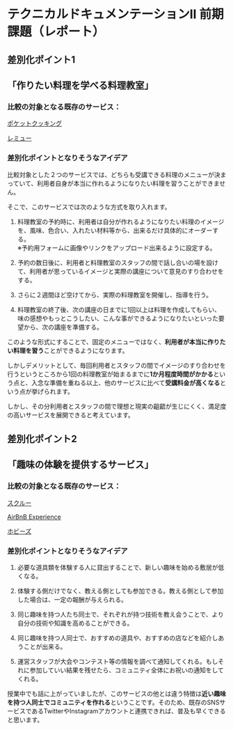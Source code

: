 # テクニカルドキュメンテーションII 前期課題（レポート）

## 差別化ポイント1

## 「作りたい料理を学べる料理教室」

### 比較の対象となる既存のサービス：
[ポケットクッキング](https://www.pocket-salon.com/index.html)  

[レミュー](https://www.miyumiyukitchen.com/private)  


### 差別化ポイントとなりそうなアイデア
比較対象とした２つのサービスでは、どちらも受講できる料理のメニューが決まっていて、利用者自身が本当に作れるようになりたい料理を習うことができません。  


そこで、このサービスでは次のような方式を取り入れます。  

1. 料理教室の予約時に、利用者は自分が作れるようになりたい料理のイメージを、風味、色合い、入れたい材料等から、出来るだけ具体的にオーダーする。  
※予約用フォームに画像やリンクをアップロード出来るように設定する。  

2. 予約の数日後に、利用者と料理教室のスタッフの間で話し合いの場を設けて、利用者が思っているイメージと実際の講座について意見のすり合わせをする。  

3. さらに２週間ほど空けてから、実際の料理教室を開催し、指導を行う。  

4. 料理教室の終了後、次の講座の日までに1回以上は料理を作成してもらい、味の感想やもっとこうしたい、こんな事ができるようになりたいといった要望から、次の講座を準備する。  


このような形式にすることで、固定のメニューではなく、**利用者が本当に作りたい料理を習う**ことができるようになります。  

しかしデメリットとして、毎回利用者とスタッフの間でイメージのすり合わせを行うというところから1回の料理教室が始まるまでに**1か月程度時間がかかる**という点と、入念な準備を重ねる以上、他のサービスに比べて**受講料金が高くなる**という点が挙げられます。  

しかし、その分利用者とスタッフの間で理想と現実の齟齬が生じにくく、満足度の高いサービスを展開できると考えています。


## 差別化ポイント2

## 「趣味の体験を提供するサービス」

### 比較の対象となる既存のサービス：
[スクルー](https://skuroo.net/)

[AirBnB Experience](https://www.airbnb.jp/s/experiences)

[ホビーズ](https://hobbys.jp/)


### 差別化ポイントとなりそうなアイデア

1. 必要な道具類を体験する人に貸出することで、新しい趣味を始める敷居が低くなる。  

2. 体験する側だけでなく、教える側としても参加できる。教える側として参加した場合は、一定の報酬が与えられる。

3. 同じ趣味を持つ人たち同士で、それぞれが持つ技術を教え会うことで、より自分の技術や知識を高めることができる。

4. 同じ趣味を持つ人同士で、おすすめの道具や、おすすめの店などを紹介しあうことが出来る。

5. 運営スタッフが大会やコンテスト等の情報を調べて通知してくれる。もしそれに参加していい結果を残せたら、コミュニティ全体にお祝いの通知をしてくれる。

授業中でも話に上がっていましたが、このサービスの他とは違う特徴は**近い趣味を持つ人同士でコミュニティを作れる**ということです。そのため、既存のSNSサービスであるTwitterやInstagramアカウントと連携できれば、普及も早くできると思います。